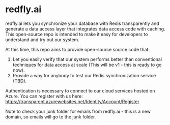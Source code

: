 # redfly.ai
redfly.ai lets you synchronize your database with Redis transparently and generate a data access layer that integrates data access code with caching. This open-source repo is intended to make it easy for developers to understand and try out our system.

At this time, this repo aims to provide open-source source code that:

1. Let you easily verify that our system performs better than conventional techniques for data access at scale (This will be v1 - this is ready to go now).
2. Provide a way for anybody to test our Redis synchronization service (TBD).

Authentication is necessary to connect to our cloud services hosted on Azure. You can register with us here: https://transparent.azurewebsites.net/Identity/Account/Register

Note to check your junk folder for emails from redfly.ai - this is a new domain, so emails will go to the junk folder.
